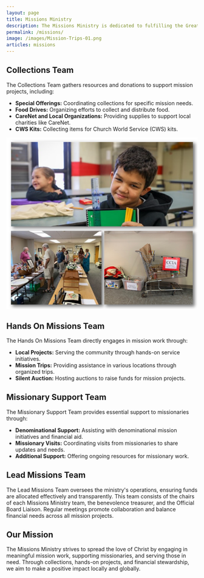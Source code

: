 ```yaml
---
layout: page
title: Missions Ministry
description: The Missions Ministry is dedicated to fulfilling the Great Commission through local, national and global outreach. Our teams focus on collecting resources, engaging in hands-on service, and supporting missionaries. The Collections Team coordinates donations for various projects, while the Hands-On Missions Team participates in community service and mission trips. The Missionary Support Team provides resources and financial aid to missionaries. Led by the Lead Missions Team, we ensure effective use of funds to support mission work, fostering a culture of service and support within our community.
permalink: /missions/
image: /images/Mission-Trips-01.png
articles: missions
---
```


## Collections Team

The Collections Team gathers resources and donations to support mission projects, including:

- **Special Offerings:** Coordinating collections for specific mission needs.
- **Food Drives:** Organizing efforts to collect and distribute food.
- **CareNet and Local Organizations:** Providing supplies to support local charities like CareNet.
- **CWS Kits:** Collecting items for Church World Service (CWS) kits.

![Adult Team](/images/Mission-Collections-01.png)

## Hands On Missions Team

The Hands On Missions Team directly engages in mission work through:

- **Local Projects:** Serving the community through hands-on service initiatives.
- **Mission Trips:** Providing assistance in various locations through organized trips.
- **Silent Auction:** Hosting auctions to raise funds for mission projects.

## Missionary Support Team

The Missionary Support Team provides essential support to missionaries through:

- **Denominational Support:** Assisting with denominational mission initiatives and financial aid.
- **Missionary Visits:** Coordinating visits from missionaries to share updates and needs.
- **Additional Support:** Offering ongoing resources for missionary work.

## Lead Missions Team

The Lead Missions Team oversees the ministry's operations, ensuring funds are allocated effectively and transparently. This team consists of the chairs of each Missions Ministry team, the benevolence treasurer, and the Official Board Liaison. Regular meetings promote collaboration and balance financial needs across all mission projects.

## Our Mission

The Missions Ministry strives to spread the love of Christ by engaging in meaningful mission work, supporting missionaries, and serving those in need. Through collections, hands-on projects, and financial stewardship, we aim to make a positive impact locally and globally.

